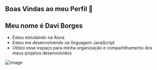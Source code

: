 ## Boas Vindas ao meu Perfil 💙

## Meu nome é Davi Borges

- Estou estudando na Alura
- Estou me desenvolvendo na linguagem JavaScript
- Utilizo esse espaço para minha organização e compartilhamento dos meus projetos desenvolvidos


![image](https://github.com/user-attachments/assets/9bfa3e27-fad5-488f-8bf4-ff0cd44d077f)
